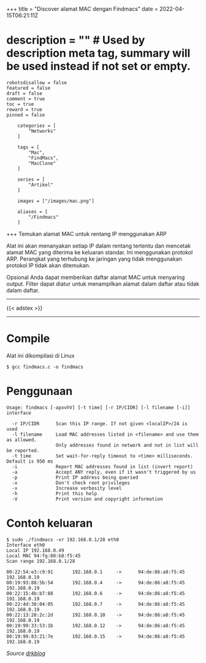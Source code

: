+++
	title = "Discover alamat MAC dengan Findmacs"
	date = 2022-04-15T06:21:11Z
#	description = "" # Used by description meta tag, summary will be used instead if not set or empty.
	robotsdisallow = false
	featured = false
	draft = false
	comment = true
	toc = true
	reward = true
	pinned = false

		categories = [
			"Networks"
		]

		tags = [
			"Mac",
			"FindMacs",
			"MacClone"
		]

		series = [
			"Artikel"
		]

		images = ["/images/mac.png"]

		aliases = [
			"/Findmacs"
		]
+++
Temukan alamat MAC untuk rentang IP menggunakan ARP

Alat ini akan menanyakan setiap IP dalam rentang tertentu dan mencetak alamat MAC yang diterima ke keluaran standar. Ini menggunakan protokol ARP. Perangkat yang terhubung ke jaringan yang tidak menggunakan protokol IP tidak akan ditemukan.

Opsional Anda dapat memberikan daftar alamat MAC untuk menyaring output. Filter dapat diatur untuk menampilkan alamat dalam daftar atau tidak dalam daftar.


<!--more-->
- - -
{{< adstex >}}
- - -


Compile
=======

Alat ini dikompilasi di Linux

    $ gcc findmacs.c -o findmacs

Penggunaan
=====

    Usage: findmacs [-apxvhV] [-t time] [-r IP/CIDR] [-l filename [-i]] interface
    
      -r IP/CIDR      Scan this IP range. If not given <localIP>/24 is used
      -l filename     Load MAC addresses listed in <filename> and use them as allowed.
                      Only addresses found in network and not in list will be reported.
      -t time         Set wait-for-reply timeout to <time> milliseconds. Default is 950 ms
      -i              Report MAC addresses found in list (invert report)
      -a              Accept ANY reply, even if it wasn't triggered by us
      -p              Print IP address being queried
      -x              Don't check root privileges
      -v              Increase verbosity level
      -h              Print this help
      -V              Print version and copyright information
 


Contoh keluaran
=============

    $ sudo ./findmacs -vr 192.168.0.1/28 eth0
    Interface eth0
    Local IP 192.168.0.49
    Local MAC 94:fg:80:b8:f5:45
    Scan range 192.168.0.1/28
    
    00:22:54:e3:c9:91       192.168.0.1     ->      94:de:86:a8:f5:45       192.168.0.19
    00:19:93:88:5b:54       192.168.0.4     ->      94:de:86:a8:f5:45       192.168.0.19
    00:22:15:4b:b7:88       192.168.0.6     ->      94:de:86:a8:f5:45       192.168.0.19
    00:22:4d:38:04:05       192.168.0.7     ->      94:de:86:a8:f5:45       192.168.0.19
    00:22:13:28:2c:2d       192.168.0.10    ->      94:de:86:a8:f5:45       192.168.0.19
    00:19:99:33:53:1b       192.168.0.12    ->      94:de:86:a8:f5:45       192.168.0.19
    00:19:99:83:21:7e       192.168.0.15    ->      94:de:86:a8:f5:45       192.168.0.19


*Source [drkblog](https://github.com/drkblog/findmacs)*



